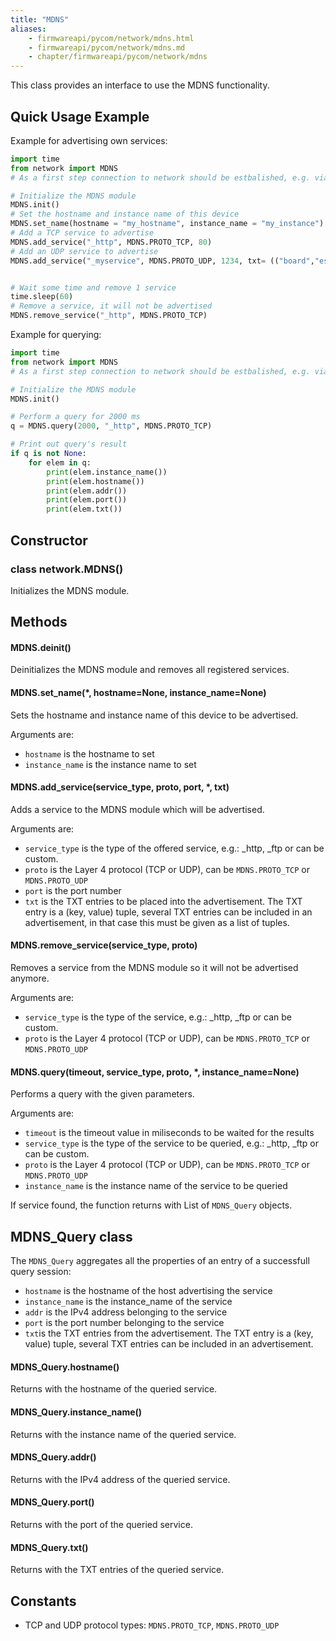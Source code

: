 ```yaml
---
title: "MDNS"
aliases:
    - firmwareapi/pycom/network/mdns.html
    - firmwareapi/pycom/network/mdns.md
    - chapter/firmwareapi/pycom/network/mdns
---
```

This class provides an interface to use the MDNS functionality.

## Quick Usage Example

Example for advertising own services:

```python
import time
from network import MDNS
# As a first step connection to network should be estbalished, e.g. via WLAN

# Initialize the MDNS module
MDNS.init()
# Set the hostname and instance name of this device
MDNS.set_name(hostname = "my_hostname", instance_name = "my_instance")
# Add a TCP service to advertise
MDNS.add_service("_http", MDNS.PROTO_TCP, 80)
# Add an UDP service to advertise
MDNS.add_service("_myservice", MDNS.PROTO_UDP, 1234, txt= (("board","esp32"),("u","user"),("p","password")))


# Wait some time and remove 1 service
time.sleep(60)
# Remove a service, it will not be advertised
MDNS.remove_service("_http", MDNS.PROTO_TCP)

```

Example for querying:

```python
import time
from network import MDNS
# As a first step connection to network should be estbalished, e.g. via WLAN

# Initialize the MDNS module
MDNS.init()

# Perform a query for 2000 ms
q = MDNS.query(2000, "_http", MDNS.PROTO_TCP)

# Print out query's result
if q is not None:
    for elem in q:
        print(elem.instance_name())
        print(elem.hostname())
        print(elem.addr())
        print(elem.port())
        print(elem.txt())

```

## Constructor

### class network.MDNS()

Initializes the MDNS module.

## Methods

#### MDNS.deinit()

Deinitializes the MDNS module and removes all registered services.

#### MDNS.set_name(\*, hostname=None, instance_name=None)

Sets the hostname and instance name of this device to be advertised.

Arguments are:

* `hostname` is the hostname to set
* `instance_name` is the instance name to set

#### MDNS.add_service(service_type, proto, port, \*, txt)

Adds a service to the MDNS module which will be advertised.

Arguments are:

* `service_type` is the type of the offered service, e.g.: _http, _ftp or can be custom.
* `proto` is the Layer 4 protocol (TCP or UDP), can be `MDNS.PROTO_TCP` or `MDNS.PROTO_UDP`
* `port` is the port number
* `txt` is the TXT entries to be placed into the advertisement. The TXT entry is a (key, value) tuple, several TXT entries can be included in an advertisement, in that case this must be given as a list of tuples.

#### MDNS.remove_service(service_type, proto)

Removes a service from the MDNS module so it will not be advertised anymore.

Arguments are:

* `service_type` is the type of the service, e.g.: _http, _ftp or can be custom.
* `proto` is the Layer 4 protocol (TCP or UDP), can be `MDNS.PROTO_TCP` or `MDNS.PROTO_UDP`

#### MDNS.query(timeout, service_type, proto, \*, instance_name=None)

Performs a query with the given parameters.

Arguments are:

* `timeout` is the timeout value in miliseconds to be waited for the results
* `service_type` is the type of the service to be queried, e.g.: _http, _ftp or can be custom.
* `proto` is the Layer 4 protocol (TCP or UDP), can be `MDNS.PROTO_TCP` or `MDNS.PROTO_UDP`
* `instance_name` is the instance name of the service to be queried

If service found, the function returns with List of `MDNS_Query` objects.

## MDNS_Query class

The `MDNS_Query` aggregates all the properties of an entry of a successfull query session:
* `hostname` is the hostname of the host advertising the service
* `instance_name` is the instance_name of the service
* `addr` is the IPv4 address belonging to the service
* `port` is the port number belonging to the service
* `txt`is the TXT entries from the advertisement. The TXT entry is a (key, value) tuple, several TXT entries can be included in an advertisement.

#### MDNS_Query.hostname()

Returns with the hostname of the queried service.

#### MDNS_Query.instance_name()

Returns with the instance name of the queried service.

#### MDNS_Query.addr()

Returns with the IPv4 address of the queried service.

#### MDNS_Query.port()

Returns with the port of the queried service.

#### MDNS_Query.txt()

Returns with the TXT entries of the queried service.

## Constants

* TCP and UDP protocol types: `MDNS.PROTO_TCP`, `MDNS.PROTO_UDP`


